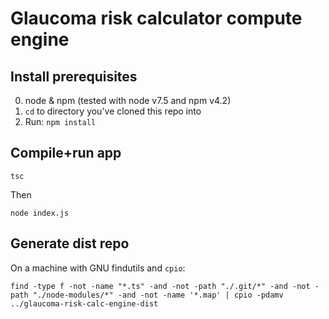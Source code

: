 Glaucoma risk calculator compute engine
=======================================

## Install prerequisites

  0. node & npm (tested with node v7.5 and npm v4.2)
  2. `cd` to directory you've cloned this repo into
  4. Run: `npm install`

## Compile+run app

    tsc

Then

    node index.js

## Generate dist repo

On a machine with GNU findutils and `cpio`:

    find -type f -not -name "*.ts" -and -not -path "./.git/*" -and -not -path "./node-modules/*" -and -not -name '*.map' | cpio -pdamv ../glaucoma-risk-calc-engine-dist
